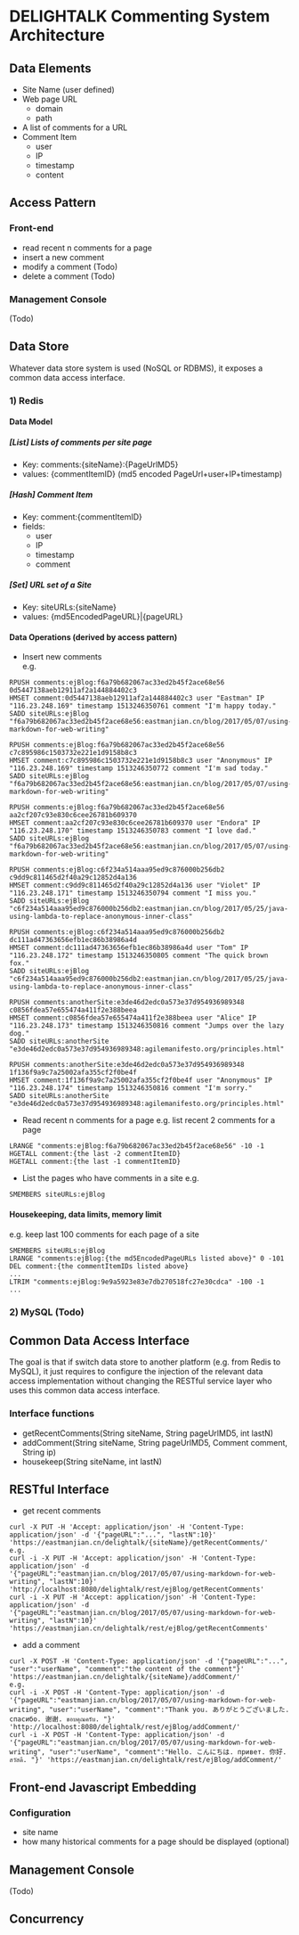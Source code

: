 DELIGHTALK Commenting System Architecture
=========================================


Data Elements
-------------
- Site Name (user defined)
- Web page URL  
    - domain
    - path
- A list of comments for a URL
- Comment Item
    - user
    - IP
    - timestamp
    - content

Access Pattern
--------------
### Front-end
- read recent n comments for a page
- insert a new comment
- modify a comment (Todo)
- delete a comment (Todo)

### Management Console
(Todo)

Data Store
----------
Whatever data store system is used (NoSQL or RDBMS), it exposes a common data access interface.      
### 1) Redis
#### Data Model
##### [List] Lists of comments per site page
- Key:  comments:{siteName}:{PageUrlMD5}
- values: {commentItemID} (md5 encoded PageUrl+user+IP+timestamp)
##### [Hash] Comment Item
- Key: comment:{commentItemID}
- fields:
    - user
    - IP
    - timestamp
    - comment
##### [Set] URL set of a Site
- Key: siteURLs:{siteName}
- values: {md5EncodedPageURL}|{pageURL}

#### Data Operations (derived by access pattern)
- Insert new comments  
e.g.
```
RPUSH comments:ejBlog:f6a79b682067ac33ed2b45f2ace68e56 0d5447138aeb12911af2a144884402c3
HMSET comment:0d5447138aeb12911af2a144884402c3 user "Eastman" IP "116.23.248.169" timestamp 1513246350761 comment "I'm happy today."
SADD siteURLs:ejBlog "f6a79b682067ac33ed2b45f2ace68e56:eastmanjian.cn/blog/2017/05/07/using-markdown-for-web-writing"
    
RPUSH comments:ejBlog:f6a79b682067ac33ed2b45f2ace68e56 c7c895986c1503732e221e1d9158b8c3
HMSET comment:c7c895986c1503732e221e1d9158b8c3 user "Anonymous" IP "116.23.248.169" timestamp 1513246350772 comment "I'm sad today."
SADD siteURLs:ejBlog "f6a79b682067ac33ed2b45f2ace68e56:eastmanjian.cn/blog/2017/05/07/using-markdown-for-web-writing"

RPUSH comments:ejBlog:f6a79b682067ac33ed2b45f2ace68e56 aa2cf207c93e830c6cee26781b609370
HMSET comment:aa2cf207c93e830c6cee26781b609370 user "Endora" IP "116.23.248.170" timestamp 1513246350783 comment "I love dad."
SADD siteURLs:ejBlog "f6a79b682067ac33ed2b45f2ace68e56:eastmanjian.cn/blog/2017/05/07/using-markdown-for-web-writing"

RPUSH comments:ejBlog:c6f234a514aaa95ed9c876000b256db2 c9dd9c811465d2f40a29c12852d4a136
HMSET comment:c9dd9c811465d2f40a29c12852d4a136 user "Violet" IP "116.23.248.171" timestamp 1513246350794 comment "I miss you."
SADD siteURLs:ejBlog "c6f234a514aaa95ed9c876000b256db2:eastmanjian.cn/blog/2017/05/25/java-using-lambda-to-replace-anonymous-inner-class"

RPUSH comments:ejBlog:c6f234a514aaa95ed9c876000b256db2 dc111ad47363656efb1ec86b38986a4d
HMSET comment:dc111ad47363656efb1ec86b38986a4d user "Tom" IP "116.23.248.172" timestamp 1513246350805 comment "The quick brown fox."
SADD siteURLs:ejBlog "c6f234a514aaa95ed9c876000b256db2:eastmanjian.cn/blog/2017/05/25/java-using-lambda-to-replace-anonymous-inner-class"

RPUSH comments:anotherSite:e3de46d2edc0a573e37d954936989348 c0856fdea57e655474a411f2e388beea
HMSET comment:c0856fdea57e655474a411f2e388beea user "Alice" IP "116.23.248.173" timestamp 1513246350816 comment "Jumps over the lazy dog."
SADD siteURLs:anotherSite "e3de46d2edc0a573e37d954936989348:agilemanifesto.org/principles.html"

RPUSH comments:anotherSite:e3de46d2edc0a573e37d954936989348 1f136f9a9c7a25002afa355cf2f0be4f
HMSET comment:1f136f9a9c7a25002afa355cf2f0be4f user "Anonymous" IP "116.23.248.174" timestamp 1513246350816 comment "I'm sorry."
SADD siteURLs:anotherSite "e3de46d2edc0a573e37d954936989348:agilemanifesto.org/principles.html"
```

- Read recent n comments for a page
e.g. list recent 2 comments for a page
```
LRANGE "comments:ejBlog:f6a79b682067ac33ed2b45f2ace68e56" -10 -1
HGETALL comment:{the last -2 commentItemID}
HGETALL comment:{the last -1 commentItemID}
```

- List the pages who have comments in a site
e.g.
```
SMEMBERS siteURLs:ejBlog
```

#### Housekeeping, data limits, memory limit
e.g. keep last 100 comments for each page of a site
```
SMEMBERS siteURLs:ejBlog
LRANGE "comments:ejBlog:{the md5EncodedPageURLs listed above}" 0 -101
DEL comment:{the commentItemIDs listed above}
...
LTRIM "comments:ejBlog:9e9a5923e83e7db270518fc27e30cdca" -100 -1
...
```

### 2) MySQL (Todo)



Common Data Access Interface
----------------------------
The goal is that if switch data store to another platform (e.g. from Redis to MySQL), it just requires to configure the injection of the relevant data access implementation without changing the RESTful service layer who uses this common data access interface.
### Interface functions
  - getRecentComments(String siteName, String pageUrlMD5, int lastN)
  - addComment(String siteName, String pageUrlMD5, Comment comment, String ip)
  - housekeep(String siteName, int lastN)


RESTful Interface
-----------------
- get recent comments  
```
curl -X PUT -H 'Accept: application/json' -H 'Content-Type: application/json' -d '{"pageURL":"...", "lastN":10}' 'https://eastmanjian.cn/delightalk/{siteName}/getRecentComments/'
e.g.
curl -i -X PUT -H 'Accept: application/json' -H 'Content-Type: application/json' -d '{"pageURL":"eastmanjian.cn/blog/2017/05/07/using-markdown-for-web-writing", "lastN":10}' 'http://localhost:8080/delightalk/rest/ejBlog/getRecentComments'
curl -i -X PUT -H 'Accept: application/json' -H 'Content-Type: application/json' -d '{"pageURL":"eastmanjian.cn/blog/2017/05/07/using-markdown-for-web-writing", "lastN":10}' 'https://eastmanjian.cn/delightalk/rest/ejBlog/getRecentComments'
```
- add a comment
```
curl -X POST -H 'Content-Type: application/json' -d '{"pageURL":"...", "user":"userName", "comment":"the content of the comment"}' 'https://eastmanjian.cn/delightalk/{siteName}/addComment/'
e.g.
curl -i -X POST -H 'Content-Type: application/json' -d '{"pageURL":"eastmanjian.cn/blog/2017/05/07/using-markdown-for-web-writing", "user":"userName", "comment":"Thank you. ありがとうございました. спасибо. 谢谢. ขอบคุณครับ. "}' 'http://localhost:8080/delightalk/rest/ejBlog/addComment/'
curl -i -X POST -H 'Content-Type: application/json' -d '{"pageURL":"eastmanjian.cn/blog/2017/05/07/using-markdown-for-web-writing", "user":"userName", "comment":"Hello. こんにちは. привет. 你好. สวัสดี. "}' 'https://eastmanjian.cn/delightalk/rest/ejBlog/addComment/'
```


Front-end Javascript Embedding
------------------------------
### Configuration
- site name
- how many historical comments for a page should be displayed (optional)


Management Console
------------------
(Todo)

Concurrency
-----------